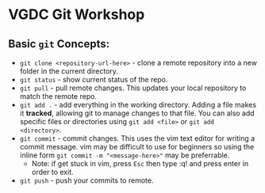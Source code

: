 # VGDC Git Workshop

## Basic `git` Concepts:

- `git clone <repository-url-here>` - clone a remote repository into a new folder in the current directory.
- `git status` - show current status of the repo.
- `git pull` - pull remote changes. This updates your local repository to match the remote repo.
- `git add .` - add everything in the working directory. Adding a file makes it **tracked**, allowing git to manage changes to that file. You can also add specific files or directories using `git add <file>` or `git add <directory>`.
- `git commit` - commit changes. This uses the vim text editor for writing a commit message. vim may be difficult to use for beginners so using the inline form `git commit -m "<message-here>"` may be preferrable.
	- Note: if get stuck in vim, press `Esc` then type :q! and press enter in order to exit.
- `git push` - push your commits to remote.
